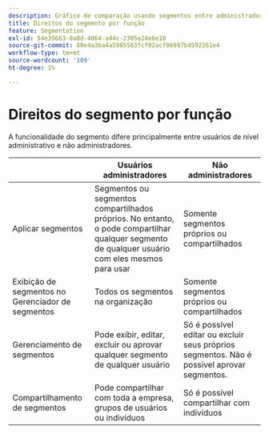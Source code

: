 ```yaml
---
description: Gráfico de comparação usando segmentos entre administradores e não administradores.
title: Direitos do segmento por função
feature: Segmentation
exl-id: 54e35663-8a8d-4064-a44c-2385e24e6e10
source-git-commit: 80e4a3ba4a5985563fcf02acf06997b4592261e4
workflow-type: tm+mt
source-wordcount: '109'
ht-degree: 1%

---
```


# Direitos do segmento por função

A funcionalidade do segmento difere principalmente entre usuários de nível administrativo e não administradores.

| | Usuários administradores | Não administradores |
| --- | --- | --- |
| Aplicar segmentos | Segmentos ou segmentos compartilhados próprios. No entanto, o pode compartilhar qualquer segmento de qualquer usuário com eles mesmos para usar | Somente segmentos próprios ou compartilhados |
| Exibição de segmentos no Gerenciador de segmentos | Todos os segmentos na organização | Somente segmentos próprios ou compartilhados |
| Gerenciamento de segmentos | Pode exibir, editar, excluir ou aprovar qualquer segmento de qualquer usuário | Só é possível editar ou excluir seus próprios segmentos. Não é possível aprovar segmentos. |
| Compartilhamento de segmentos | Pode compartilhar com toda a empresa, grupos de usuários ou indivíduos | Só é possível compartilhar com indivíduos |
